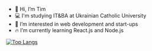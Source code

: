 - 👋 Hi, I’m Tim
- 💻 I'm studying IT&BA at Ukrainian Catholic University
- 👀 I’m interested in web development and start-ups
- 🔥 I’m currently learning React.js and Node.js

[![Top Langs](https://github-readme-stats.vercel.app/api/top-langs/?username=TimKozak&layout=compact&theme=nord&langs_count=10)](https://github.com/TimKozak/github-readme-stats)

